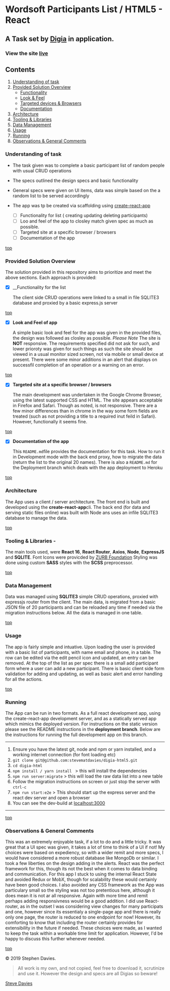 # Wordsoft Participants List / HTML5 - React 
## A Task set by [Digia](http://www.digia.fi/) in application.

### View the site [live](https://word-soft.herokuapp.com/#/participants) ###

<a name="top"></a>
## Contents

1. [Understanding of task](#und)
2. [Provided Solution Overview](#sol)
    - [Functionality](#fn)
    - [Look & Feel](#lf)
    - [Targeted devices & Browsers](#db)
    - [Documentation](#dc)
3. [Architecture](#arc)
4. [Tooling & Libraries](#tol)
5. [Data Management](#dtm)
6. [Usage](#usg)
7. [Running](#rng)
8. [Observations & General Comments](#obs)

<a name="und"></a>
### Understanding of task

* The task given was to complete a basic participant list of random people with usual CRUD  operations
* The specs outlined the design specs and basic functionality
* General specs were given on UI items, data was simple based on the a random list to be served accordingly
* The app was tp be created via scaffolding using [create-react-app](https://facebook.github.io/create-react-app/)

  - [ ] Functionality for list ( creating updating deleting participants)
  - [ ] Loo and feel of the app to closley match given spec as much as possible.
  - [ ] Targeted site at a specific browser / browsers
  - [ ] Documentation of the app

[top](#top)
<a name="sol"></a>
### Provided Solution Overview

The solution provided in this repository aims to prioritize and meet the above sections. Each approach is provided:
  <a name="fn"></a>
  - [x] __Functionality for the list

    The client side CRUD operations were linked to a small in file SQLITE3 database and proxied by a basic express.js server
  
  [top](#top)
  <a name="lf"></a>
  - [x] __Look and Feel of app__

    A simple  basic look and feel for the app was given in the provided files, the design was followed as closley as possible.
    *Please Note* The site is __NOT__ responsive. The requirements specified did not ask for such, and lower prioroty was given for such things as such the site should be viewed in a usual monitor sized screen, not via mobile or small device at present. There
    were some minor additions in an alert that displays on successfil completion of an operation or a warning on an error. 
  
  
  [top](#top)
  <a name="db"></a>
  - [x] __Targeted site at a specific browser / browsers__

    The main development was undertaken in the Google Chrome Browser, using the latest supported CSS and HTML. The site appears acceptable in Firefox and Safari. Though as noted, is not responsive. There are a few minor differences than in chrome in the way some form fields are treated (such as not providing a title to a required inut feild in Safari). However, functionally it seems fine.
  
  [top](#top)
  <a name="dc"></a>
  - [x] __Documentation of the app__

    This ``README.md``file provides the documentation for this task. How to run it in Development mode with the back end proxy, how to migrate the data (return the list to the original 20 names). There is also a ```README.md``` for the Deployment branch which deals with the app deployment to Heroku

[top](#top)
<a name="arc"></a>
### Architecture

The App uses a client / server architecture. The front end is built and developed using the **create-react-app**cli. The back end (for data and serving static files online) was built with Node ans uses an infile SQLITE3 database to manage the data.

[top](#top)
<a name="tol"></a>
### Tooling & Libraries - 

The main tools used, were __React 16__, __React Router__, __Axios__, __Node__, __ExpressJS__ and __SQLITE__. Font Icons were provicded by [ZURB Foundation](https://word-soft.herokuapp.com/#/participants) Styling was done using custom **SASS** styles with the __SCSS__ preprocessor.

[top](#top)
<a name="dtm"></a>
### Data Management

Data was managed using **SQLITE3** simple CRUD operations, proxied with expressjs router from the client. The main data, is migrated from a basic JSON file of 20 participants and can be reloaded any time if needed via the migration instructions below. All the data is managed in one table. 

[top](#top)
<a name="usg"></a>
### Usage

The app is fairly simple and intuative. Upon loading the user is provided with a basic list of participants, with name email and phone, in a table. The row can be edited via the edit pencil icon and updated, an entry can be removed. At the top of the list as per spec there is a small add participant form where a user can add a new participant. There is basic client side form validation for adding and updating, as well as basic alert and error handling for all the actions.

[top](#top)
<a name="rng"></a>
### Running ###

The App can be run in two formats. As a full react development app, using the create-react-app development server, and as a statically served app which mimics the deployed version. For instructions on the static version please see the README instructions in the **deployment branch**. Below are the instructions for running the full development app on this branch. 

---
  1. Ensure you have the latest git, node and npm or yarn installed, and a working internet connection (for font loading etc)
  2. ```git clone git@github.com:stevematdavies/digia-html5.git ```
  3. ```cd digia-html```
  4. ```npm install / yarn install ``` > this will install the dependencies
  5. ```npm run server:migrate``` > this will load the raw data list into a new table
  5. Follow the migration instructions on screen or just stop the server with ```ctrl-c```
  6. ```npm run start:e2e``` > This should start up the express server and the react dev server and open a browser
  7. You can see the dev-build at [localhost:3000](http://localhost:3000) 
---
[top](#top)
<a name="obs"></a>
### Observations & General Comments

This was an extremely enjoyable task, if a lot to do and a little tricky. It was great that a UI spec was given, it takes a lot of time to think of a UI if not! My choices were based on expediency, so with a wider remit and more specs, I would have considered a more robust database like MongoDb or similar. I took a few liberties on the design adding in the alerts. React was the perfect framework for this, though its not the best when it comes to data binding and communication. For this app I stuck to using the internal React State and avoided Redux or MobX, though for scalability these would certainly have been good choices. I also avoided any CSS framework as the App was particulary small so the styling was not too pretentious here, although it does mean it is not ar all responsive. Again with more time and remit perhaps adding responsivness would be a good addition. I did use React-router, as in the outset I was considering view changes for many participats and one, however since its essentialy a single-page app and there is really only one page, the router is reduced to one endpoint for now! However, its comforting to know that including the router certainly provides for extensibility in the future if needed. These choices were made, as I wanted to keep the task within a workable time limit for application. However, I'd be happy to discuss this further whenever needed.

[top](#top)

&copy; 2019 Stephen Davies.
<blockquote>All work is my own, and not copied, feel free to download it, scrutinize and use it. However the design and specs are all Digias so beware! </blockquote>

[Steve Davies](https://www.linkedin.com/in/stevemdavies/)
